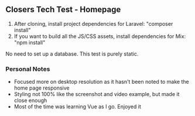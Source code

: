 ## Closers Tech Test - Homepage

1. After cloning, install project dependencies for Laravel: "composer install"
2. If you want to build all the JS/CSS assets, install dependencies for Mix: "npm install"

No need to set up a database. This test is purely static.


### Personal Notes

- Focused more on desktop resolution as it hasn't been noted to make the home page responsive
- Styling not 100% like the screenshot and video example, but made it close enough
- Most of the time was learning Vue as I go. Enjoyed it
